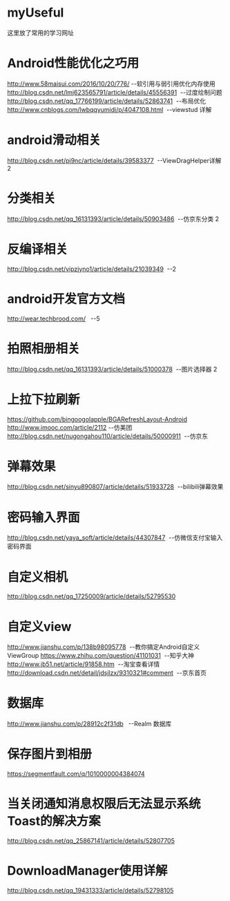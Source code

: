 # myUseful
这里放了常用的学习网址

# Android性能优化之巧用
http://www.58maisui.com/2016/10/20/776/  --软引用与弱引用优化内存使用
http://blog.csdn.net/lmj623565791/article/details/45556391  --过度绘制问题
http://blog.csdn.net/qq_17766199/article/details/52863741  --布局优化
http://www.cnblogs.com/lwbqqyumidi/p/4047108.html  --viewstud 详解

# android滑动相关
http://blog.csdn.net/pi9nc/article/details/39583377  --ViewDragHelper详解 2

# 分类相关
http://blog.csdn.net/qq_16131393/article/details/50903486  --仿京东分类  2

# 反编译相关
http://blog.csdn.net/vipzjyno1/article/details/21039349  --2

# android开发官方文档
http://wear.techbrood.com/   --5

# 拍照相册相关
http://blog.csdn.net/qq_16131393/article/details/51000378  --图片选择器  2

# 上拉下拉刷新
https://github.com/bingoogolapple/BGARefreshLayout-Android
http://www.imooc.com/article/2112  --仿美团
http://blog.csdn.net/nugongahou110/article/details/50000911  --仿京东

# 弹幕效果
http://blog.csdn.net/sinyu890807/article/details/51933728  --bilibili弹幕效果

# 密码输入界面
http://blog.csdn.net/yaya_soft/article/details/44307847  --仿微信支付宝输入密码界面

# 自定义相机
http://blog.csdn.net/qq_17250009/article/details/52795530

# 自定义view
http://www.jianshu.com/p/138b98095778  --教你搞定Android自定义ViewGroup
https://www.zhihu.com/question/41101031  --知乎大神
http://www.jb51.net/article/91858.htm  --淘宝查看详情
http://download.csdn.net/detail/jdsjlzx/9310321#comment  --京东首页

# 数据库
http://www.jianshu.com/p/28912c2f31db   --Realm 数据库

# 保存图片到相册
https://segmentfault.com/q/1010000004384074

# 当关闭通知消息权限后无法显示系统Toast的解决方案
http://blog.csdn.net/qq_25867141/article/details/52807705

# DownloadManager使用详解
http://blog.csdn.net/qq_19431333/article/details/52798105


